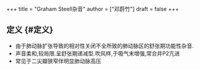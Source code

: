 +++
title = "Graham Steell杂音"
author = ["邓蔚竹"]
draft = false
+++

## 定义 {#定义}

-   由于肺动脉扩张导致的相对性关闭不全所致的肺动脉区的舒张期功能性杂音.
-   声音柔和,较局限.呈舒张期递减型.吹风样,于吸气末增强,常合并P2亢进
-   常见于二尖瓣狭窄伴明显肺动脉高压
